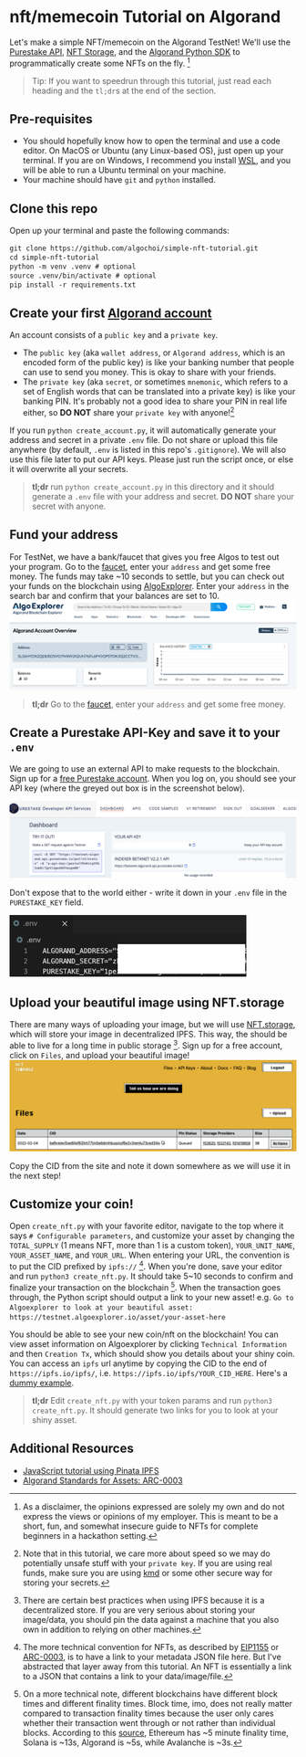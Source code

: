 # nft/memecoin Tutorial on Algorand

Let's make a simple NFT/memecoin on the Algorand TestNet! We'll use the [Purestake API](https://www.purestake.com/), [NFT Storage](https://nft.storage/#getting-started), and the [Algorand Python SDK](https://github.com/algorand/py-algorand-sdk) to programmatically create some NFTs on the fly. [^disclaimer]

> Tip: If you want to speedrun through this tutorial, just read each heading and the `tl;dr`s at the end of the section.

## Pre-requisites
* You should hopefully know how to open the terminal and use a code editor. On MacOS or Ubuntu (any Linux-based OS), just open up your terminal. If you are on Windows, I recommend you install [WSL](https://docs.microsoft.com/en-us/windows/wsl/install), and you will be able to run a Ubuntu terminal on your machine. 
* Your machine should have `git` and `python` installed. 

## Clone this repo 
Open up your terminal and paste the following commands:
```
git clone https://github.com/algochoi/simple-nft-tutorial.git
cd simple-nft-tutorial
python -m venv .venv # optional
source .venv/bin/activate # optional
pip install -r requirements.txt
```

## Create your first [Algorand account](https://developer.algorand.org/docs/get-details/accounts/)
An account consists of a `public key` and a `private key`. 
* The `public key` (aka `wallet address`, or `Algorand address`, which is an encoded form of the public key) is like your banking number that people can use to send you money. This is okay to share with your friends.
* The `private key` (aka `secret`, or sometimes `mnemonic`, which refers to a set of English words that can be translated into a private key) is like your banking PIN. It's probably not a good idea to share your PIN in real life either, so **DO NOT** share your `private key` with anyone![^1]

If you run `python create_account.py`, it will automatically generate your address and secret in a private `.env` file. Do not share or upload this file anywhere (by default, `.env` is listed in this repo's `.gitignore`). We will also use this file later to put our API keys. Please just run the script once, or else it will overwrite all your secrets.

> **tl;dr** run `python create_account.py` in this directory and it should generate a `.env` file with your address and secret. **DO NOT** share your secret with anyone. 

## Fund your address
For TestNet, we have a bank/faucet that gives you free Algos to test out your program. Go to the [faucet](https://bank.testnet.algorand.network/), enter your `address` and get some free money. The funds may take ~10 seconds to settle, but you can check out your funds on the blockchain using [AlgoExplorer](https://testnet.algoexplorer.io/). Enter your `address` in the search bar and confirm that your balances are set to 10. 
![algoexplorer screenshot](img/algoexplorer.png)

> **tl;dr** Go to the [faucet](https://bank.testnet.algorand.network/), enter your `address` and get some free money. 

## Create a Purestake API-Key and save it to your `.env`
We are going to use an external API to make requests to the blockchain. Sign up for a [free Purestake account](https://developer.purestake.io/). When you log on, you should see your API key (where the greyed out box is in the screenshot below). 

![purestake screenshot](img/purestake-api.png)

Don't expose that to the world either - write it down in your `.env` file in the `PURESTAKE_KEY` field. 

![env file screenshot](img/env-file.png)

## Upload your beautiful image using NFT.storage
There are many ways of uploading your image, but we will use [NFT.storage](https://nft.storage/), which will store your image in decentralized IPFS. This way, the should be able to live for a long time in public storage [^2]. Sign up for a free account, click on `Files`, and upload your beautiful image!
![nft storage screenshot](img/nftstorage.png)

Copy the CID from the site and note it down somewhere as we will use it in the next step!

## Customize your coin!
Open `create_nft.py` with your favorite editor, navigate to the top where it says `# Configurable parameters`, and customize your asset by changing the `TOTAL_SUPPLY` (1 means NFT, more than 1 is a custom token), `YOUR_UNIT_NAME`, `YOUR_ASSET_NAME`, and `YOUR_URL`. When entering your URL, the convention is to put the CID prefixed by `ipfs://` [^3]. When you're done, save your editor and run `python3 create_nft.py`. It should take 5~10 seconds to confirm and finalize your transaction on the blockchain [^4]. When the transaction goes through, the Python script should output a link to your new asset! e.g. `Go to Algoexplorer to look at your beautiful asset: https://testnet.algoexplorer.io/asset/your-asset-here`


You should be able to see your new coin/nft on the blockchain! You can view asset information on Algoexplorer by clicking `Technical Information` and then `Creation Tx`, which should show you details about your shiny coin. You can access an `ipfs` url anytime by copying the CID to the end of `https://ipfs.io/ipfs/`, i.e. `https://ipfs.io/ipfs/YOUR_CID_HERE`. Here's a [dummy example](https://ipfs.io/ipfs/bafkreiey5jxe6ilpf62lnh77tm5ejbbmhbugzjuf6p2v3remlu73ced34q). 

> **tl;dr** Edit `create_nft.py` with your token params and run `python3 create_nft.py`. It should generate two links for you to look at your shiny asset.

## Additional Resources
* [JavaScript tutorial using Pinata IPFS](https://developer.algorand.org/solutions/minting-nfts-on-algorand-using-ipfs/)
* [Algorand Standards for Assets: ARC-0003](https://github.com/algorandfoundation/ARCs/blob/main/ARCs/arc-0003.md)


[^disclaimer]: As a disclaimer, the opinions expressed are solely my own and do not express the views or opinions of my employer. This is meant to be a short, fun, and somewhat insecure guide to NFTs for complete beginners in a hackathon setting.

[^1]: Note that in this tutorial, we care more about speed so we may do potentially unsafe stuff with your `private key`. If you are using real funds, make sure you are using [kmd](https://developer.algorand.org/docs/clis/kmd/) or some other secure way for storing your secrets.

[^2]: There are certain best practices when using IPFS because it is a decentralized store. If you are very serious about storing your image/data, you should pin the data against a machine that you also own in addition to relying on other machines. 

[^3]: The more technical convention for NFTs, as described by [EIP1155](https://eips.ethereum.org/EIPS/eip-1155) or [ARC-0003](https://github.com/algorandfoundation/ARCs/blob/main/ARCs/arc-0003.md), is to have a link to your metadata JSON file here. But I've abstracted that layer away from this tutorial. An NFT is essentially a link to a JSON that contains a link to your data/image/file.

[^4]: On a more technical note, different blockchains have different block times and different finality times. Block time, imo, does not really matter compared to transaction finality times because the user only cares whether their transaction went through or not rather than individual blocks. According to this [source](https://www.dfinitycommunity.com/internet-computer-vs-layer-1-blockchains/#:~:text=Solana%20uses%20%22Optimistic%20Confirmation%22%20that,its%20Proof%20of%20Stake%20consensus.), Ethereum has \~5 minute finality time, Solana is \~13s, Algorand is \~5s, while Avalanche is \~3s.
